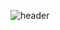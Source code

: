 ![header](https://capsule-render.vercel.app/api?type=Waving&color=_custom_gradient&section=header&text=다함께찬찬찬!&fontSize=30px)
